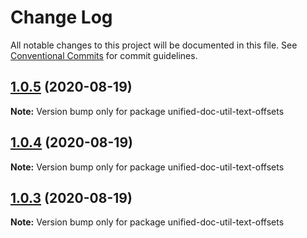 # Change Log

All notable changes to this project will be documented in this file.
See [Conventional Commits](https://conventionalcommits.org) for commit guidelines.

## [1.0.5](https://github.com/unified-doc/unified-doc/tree/main/packages/unified-doc-util-text-offsets/compare/unified-doc-util-text-offsets@1.0.2...unified-doc-util-text-offsets@1.0.5) (2020-08-19)

**Note:** Version bump only for package unified-doc-util-text-offsets





## [1.0.4](https://github.com/unified-doc/unified-doc/tree/main/packages/unified-doc-util-text-offsets/compare/unified-doc-util-text-offsets@1.0.3...unified-doc-util-text-offsets@1.0.4) (2020-08-19)

**Note:** Version bump only for package unified-doc-util-text-offsets





## [1.0.3](https://github.com/unified-doc/unified-doc/tree/main/packages/unified-doc-util-text-offsets/compare/unified-doc-util-text-offsets@1.0.2...unified-doc-util-text-offsets@1.0.3) (2020-08-19)

**Note:** Version bump only for package unified-doc-util-text-offsets
